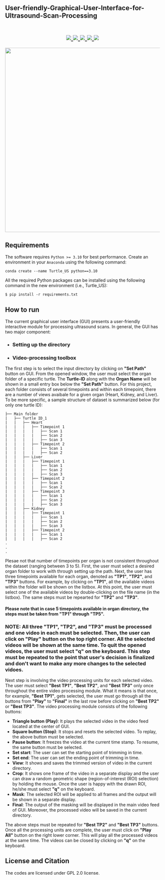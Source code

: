 ## User-friendly-Graphical-User-Interface-for-Ultrasound-Scan-Processing

<h1 align="center">
  <a href="https://github.com/ankitwasankar/mftool-java">
    <img src="https://img.shields.io/badge/Language-Python 3.10-informational?style=flat&logo=Python&color=2bbc8a">
  </a>
  <a href="https://github.com/ankitwasankar/mftool-java">
    <img src="https://img.shields.io/badge/Tools-Numpy-informational?style=flat&logo=Numpy&color=FAC205">
  </a>
  <a href="https://github.com/ankitwasankar/mftool-java">
    <img src="https://img.shields.io/badge/Tools-OpenCV-informational?style=flat&logo=opencv&color=2bbc8a">
  </a>
  <a href="https://github.com/ankitwasankar/mftool-java">
    <img src="https://img.shields.io/badge/Tools-Tkinter-informational?style=flat&logo=python&color=DC143C">
  </a>

  <a href="https://github.com/ankitwasankar/mftool-java">
    <img src="https://img.shields.io/badge/Operating System-Windows 10-informational?style=flat&logo=Windows10&color=E6DAA6">
  </a>
</h1>

<p align="center">
  <img width="600" height="600" src="https://user-images.githubusercontent.com/48659018/183148498-c4812dae-6494-4c20-93e5-46c4c44e8d85.jpg">
</p>


Requirements
------------

The software requires `Python >= 3.10` for best performance. Create an environment in your `Anaconda` using the following command: 

    conda create --name Turtle_US python==3.10

All the required Python packages can be installed using the following command in the new environment (i.e., Turtle_US):
    
    $ pip install -r requirements.txt


How to run
----------

The current graphical user interface (GUI) presents a user-friendly interactive module for processing ultrasound scans. In general, the GUI has two major component: 
- ### Setting up the directory
- ### Video-processing toolbox

The first step is to select the input directory by clicking on **"Set Path"** button on GUI. From the opened window, the user must select the organ folder of a specific turtle. The **Turtle-ID** along with the **Organ Name** will be shown in a small entry box below the **"Set Path"** button. For this project, each folder consists of several timepoints and within each timepoint, there are a number of views avaibale for a given organ (Heart, Kidney, and Liver). To be more specific, a sample structure of dataset is summarized below (for only one turtle ID):
```
├── Main folder
|   ├── Turtle ID_1
|   |   ├── Heart
|   |   |   ├── Timepoint 1
|   |   |   |   ├── Scan 1
|   |   |   |   ├── Scan 2
|   |   |   |   ├── Scan 3
|   |   |   ├── Timepoint 2
|   |   |   |   ├── Scan 1
|   |   |   |   ├── Scan 2
|   |   ├── Liver
|   |   |   ├── Timepoint 1
|   |   |   |   ├── Scan 1
|   |   |   |   ├── Scan 2
|   |   |   |   ├── Scan 3
|   |   |   ├── Timepoint 2
|   |   |   |   ├── Scan 1
|   |   |   |   ├── Scan 2
|   |   |   ├── Timepoint 3
|   |   |   |   ├── Scan 1
|   |   |   |   ├── Scan 2
|   |   |   |   ├── Scan 3
|   |   ├── Kidney
|   |   |   ├── Timepoint 1
|   |   |   |   ├── Scan 1
|   |   |   |   ├── Scan 2
|   |   |   |   ├── Scan 3
|   |   |   ├── Timepoint 2
|   |   |   |   ├── Scan 1
|   |   |   |   ├── Scan 2
.
.
.
```

Plesae not that number of timepoints per organ is not consistent throughout the dataset (ranging between 3 to 5). First, the user must select a desired organ folder to work with through setting up the path. Next, the user has three timepoints available for each organ, denoted as **"TP1"**, **"TP2"**, and **"TP3"** buttons. For example, by clicking on **"TP1"**, all the available videos within the folder will be shown on the listbox. At this point, the user must select one of the available videos by double-clicking on the file name (in the listbox). The same steps must be repearted for **"TP2"** and **"TP3"**. 

#### Please note that in case 5 timepoints available in organ directory, the steps must be taken from **"TP1"** through **"TP5"**.

### NOTE: All three "TP1", "TP2", and "TP3" must be processed and one video in each must be selected. Then, the user can click on "Play" button on the top right corner. All the selected videos will be shown at the same time. To quit the opened videos, the user must select "q" on the keyboard. This step must be repeated to the point that user's decision is finalized and don't want to make any more changes to the selected vidoes. 

Next step is involving the video processing units for each selected video. The user must select **"Best TP1"**, **"Best TP2"**, and **"Best TP3"** only once throughout the entire video processing module. What it means is that once, for example, **"Best TP1"**, gets selected, the user must go through all the buttons from **"Play"** to **"Final"** in the last row before clicking on **"Best TP2"** or **"Best TP3"**. The video processing module consists of the following buttons:

- **Triangle button (Play)**: It plays the selected video in the video feed located at the center of GUI. 
- **Square button (Stop)**: It stops and resets the selected video. To replay, the above button must be selected. 
- **Pause button**: It freezes the video at the current time stamp. To resume, the same button must be selected. 
- **Set start**: The user can set the starting point of trimming in time. 
- **Set end**: The user can set the ending point of trimming in time. 
- **View**: It shows and saves the trimmed version of video in the current directory. 
- **Crop**: It shows one frame of the video in a separate display and the user can draw a random geometric shape (region-of-interest (ROI) selection) by holding the mouse. Once the user is happy with the drawn ROI, he/she must select **"q"** on the keyboard. 
- **Mask**: The selected ROI will be applied to all frames and the output will be shown in a separate display.
- **Final**: The output of the masking will be displayed in the main video feed of GUI. Moreover, the processed video will be saved in the current directory. 

The above steps must be repeated for **"Best TP2"** and **"Best TP3"** buttons. Once all the processing units are complete, the user must click on **"Play All"** button on the right lower corner. This will play all the processed videos at the same time. The videos can be closed by clicking on **"q"** on the keyboard.


License and Citation
---------
The codes are licensed under GPL 2.0 license. 
